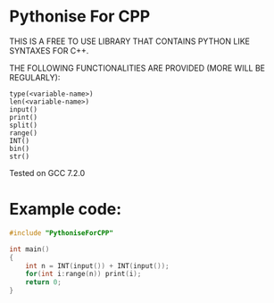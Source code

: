 # Pythonise For CPP

THIS IS A FREE TO USE LIBRARY THAT CONTAINS PYTHON LIKE SYNTAXES FOR C++.

THE FOLLOWING FUNCTIONALITIES ARE PROVIDED (MORE WILL BE REGULARLY):
```
type(<variable-name>)
len(<variable-name>)
input()
print()
split()
range()
INT()
bin()
str()
```

Tested on GCC 7.2.0


# Example code:

```CPP
#include "PythoniseForCPP"

int main()
{
    int n = INT(input()) + INT(input());
    for(int i:range(n)) print(i);
    return 0;
}
```
